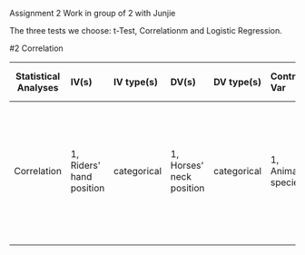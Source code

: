 Assignment 2
Work in group of 2 with Junjie

The three tests we choose: t-Test, Correlationm and Logistic Regression. 



#2 Correlation


| **Statistical Analyses**	|  **IV(s)**  |  **IV type(s)** |  **DV(s)**  |  **DV type(s)**  |  **Control Var** | **Control Var type**  | **Question to be answered** | **_H0_** | **alpha** | **link to paper**| 
|:----------:|:----------|:------------|:-------------|:-------------|:------------|:------------- |:------------------|:----:|:-------:|:-------|
Correlation	| 1, Riders' hand position | categorical | 1, Horses' neck position| categorical | 1, Animal species | continuous | 	Is riders' postures correlates with horses' neck position | IV has no correlation with DV | 0.05 | [Human Direct Actions May Alter Animal Welfare, a Study on Horses (Equus caballus)](https://journals.plos.org/plosone/article?id=10.1371/journal.pone.0010257) |
  |||||||||